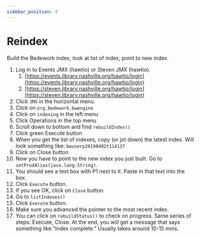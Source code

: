```yaml
---
sidebar_position: 4
---
```


# Reindex
Build the Bedework index, look at list of index, point to new index.

1.	Log in to Events JMX (hawtio) or Steven JMX (hawtio).
    1. [https://events.library.nashville.org/hawtio/login](https://events.library.nashville.org/hawtio/login)
    1. [https://steven.library.nashville.org/hawtio/login](https://steven.library.nashville.org/hawtio/login)
1.	Click `JMX` in the horizontal menu.
1.	Click on `org.bedework.bwengine`
1.	Click on `indexing` in the left menu
1.	Click Operations in the top menu
1.	Scroll down to bottom and find `rebuildIndex()`
1.	Click green Execute button
1.	When you get the list of indexes, copy (or jot down) the latest index. Will look something like: `bwuserp20190402t114137`
1.	Click on Close button
1.	Now you have to point to the new index you just built. Go to `setProdAlias(java.lang.String)`.
1.	You should see a text box with P1 next to it. Paste in that text into the box.
1.	Click `Execute` button.
1.	If you see OK, click on `Close` button.
1.	Go to `listIndexes()`
1.	Click `Execute` button.
1.	Make sure you advanced the pointer to the most recent index.
1.	You can click on `rebuildStatus()` to check on progress. Same series of steps: Execute, Close. At the end, you will get a message that says something like “index complete.” Usually takes around 10-15 mins.
